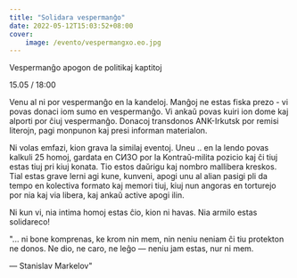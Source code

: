 ```yaml
---
title: "Solidara vespermanĝo"
date: 2022-05-12T15:03:52+08:00
cover: 
    image: /evento/vespermangxo.eo.jpg
---
```

Vespermanĝo apogon de politikaj kaptitoj

15.05 / 18:00

Venu al ni por vespermanĝo en la kandeloj. Manĝoj ne estas fiska prezo - vi povas donaci iom sumo en vespermanĝo. Vi ankaŭ povas kuiri ion dome kaj alporti por ĉiuj  vespermanĝo.
Donacoj transdonos ANK-Irkutsk por remisi literojn, pagi monpunon kaj presi informan materialon.

Ni volas emfazi, kion grava la similaj eventoj. Uneu .. en la lendo povas kalkuli 25 homoj, gardata en СИЗО por la Kontraŭ-milita pozicio kaj ĉi tiuj estas tiuj pri kiuj konata. Tio estos daŭrigu kaj nombro mallibera kreskos. 
Tial estas grave lerni agi kune, kunveni, apogi unu al alian pasigi pli da tempo en kolectiva formato kaj memori tiuj, kiuj nun angoras en torturejo por nia kaj via libera, kaj ankaŭ active apogi ilin.

Ni kun vi, nia intima homoj estas ĉio, kion ni havas. Nia armilo estas solidareco!

"... ni bone komprenas, ke krom nin mem, nin neniu neniam ĉi tiu protekton ne donos. Ne dio, ne caro, ne leĝo — neniu jam estas, nur ni mem.

— Stanislav Markelov"
